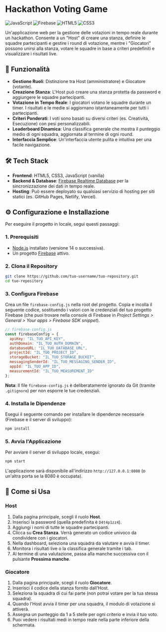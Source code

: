 # Hackathon Voting Game

![JavaScript](https://img.shields.io/badge/javascript-%23323330.svg?style=for-the-badge&logo=javascript&logoColor=%23F7DF1E)
![Firebase](https://img.shields.io/badge/firebase-%23039BE5.svg?style=for-the-badge&logo=firebase)
![HTML5](https://img.shields.io/badge/html5-%23E34F26.svg?style=for-the-badge&logo=html5&logoColor=white)
![CSS3](https://img.shields.io/badge/css3-%231572B6.svg?style=for-the-badge&logo=css3&logoColor=white)

Un'applicazione web per la gestione delle votazioni in tempo reale durante un hackathon. Consente a un "Host" di creare una stanza, definire le squadre partecipanti e gestire i round di votazione, mentre i "Giocatori" possono unirsi alla stanza, votare le squadre in base a criteri predefiniti e visualizzare i risultati live.

## 🚀 Funzionalità

- **Gestione Ruoli**: Distinzione tra Host (amministratore) e Giocatore (votante).
- **Creazione Stanza**: L'Host può creare una stanza protetta da password e aggiungere le squadre partecipanti.
- **Votazione in Tempo Reale**: I giocatori votano le squadre durante un timer. I risultati e le medie si aggiornano istantaneamente per tutti i partecipanti.
- **Criteri Ponderati**: I voti sono basati su diversi criteri (es. Creatività, Esecuzione) con pesi personalizzabili.
- **Leaderboard Dinamica**: Una classifica generale che mostra il punteggio medio di ogni squadra, aggiornata al termine di ogni round.
- **Interfaccia Semplice**: Un'interfaccia utente pulita e intuitiva per una facile navigazione.

## 🛠️ Tech Stack

- **Frontend**: HTML5, CSS3, JavaScript (vanilla)
- **Backend & Database**: [Firebase Realtime Database](https://firebase.google.com/products/realtime-database) per la sincronizzazione dei dati in tempo reale.
- **Hosting**: Può essere deployato su qualsiasi servizio di hosting per siti statici (es. GitHub Pages, Netlify, Vercel).

## ⚙️ Configurazione e Installazione

Per eseguire il progetto in locale, segui questi passaggi:

### 1. Prerequisiti

- [Node.js](https://nodejs.org/) installato (versione 14 o successiva).
- Un progetto [Firebase](https://firebase.google.com/) attivo.

### 2. Clona il Repository

```bash
git clone https://github.com/tuo-username/tuo-repository.git
cd tuo-repository
```

### 3. Configura Firebase

Crea un file `firebase-config.js` nella root del progetto. Copia e incolla il seguente codice, sostituendo i valori con le credenziali del tuo progetto Firebase (che puoi trovare nella console di Firebase in *Project Settings > General > Your apps > Firebase SDK snippet*).

```javascript
// firebase-config.js
const firebaseConfig = {
  apiKey: "IL_TUO_API_KEY",
  authDomain: "IL_TUO_AUTH_DOMAIN",
  databaseURL: "IL_TUO_DATABASE_URL",
  projectId: "IL_TUO_PROJECT_ID",
  storageBucket: "IL_TUO_STORAGE_BUCKET",
  messagingSenderId: "IL_TUO_MESSAGING_SENDER_ID",
  appId: "IL_TUO_APP_ID",
  measurementId: "IL_TUO_MEASUREMENT_ID"
};
```

**Nota**: Il file `firebase-config.js` è deliberatamente ignorato da Git (tramite `.gitignore`) per non esporre le tue credenziali.

### 4. Installa le Dipendenze

Esegui il seguente comando per installare le dipendenze necessarie (Firebase e il server di sviluppo):

```bash
npm install
```

### 5. Avvia l'Applicazione

Per avviare il server di sviluppo locale, esegui:

```bash
npm start
```

L'applicazione sarà disponibile all'indirizzo `http://127.0.0.1:8080` (o un'altra porta se la 8080 è occupata).

## 📖 Come si Usa

### Host

1.  Dalla pagina principale, scegli il ruolo **Host**.
2.  Inserisci la password (quella predefinita è `D4t4p1zz4`).
3.  Aggiungi i nomi di tutte le squadre partecipanti.
4.  Clicca su **Crea Stanza**. Verrà generato un codice univoco da condividere con i giocatori.
5.  Nella dashboard, seleziona una squadra da valutare e avvia il timer.
6.  Monitora i risultati live o la classifica generale tramite i tab.
7.  Al termine di una valutazione, passa alla manche successiva con il pulsante **Prossima manche**.

### Giocatore

1.  Dalla pagina principale, scegli il ruolo **Giocatore**.
2.  Inserisci il codice della stanza fornito dall'Host.
3.  Seleziona la squadra di cui fai parte (non potrai votare per la tua stessa squadra).
4.  Quando l'Host avvia il timer per una squadra, il modulo di votazione si attiverà.
5.  Assegna un punteggio da 1 a 5 stelle per ogni criterio e invia il tuo voto.
6.  Puoi vedere i risultati medi in tempo reale nella parte inferiore della schermata. 
